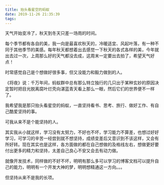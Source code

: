 ```yaml
---
title: 抬头看星空的蚂蚁
date: 2019-11-26 21:35:39
tags:
---
```


天气开始变冷了，秋天到冬天只差一场雨的时间。

每个季节都有各自的美，我一向是最喜欢秋天的，冷暖适宜、风起叶落，有一种不同于其他季节的美感。每年秋天都想着出去感觉一下秋天的各式各样的美，今年就出去过一次，上周那么好的天气都没去成，这周末一定要出去拍了，希望天气好点！

时常感觉自己是个想做好很多事，但又没能力和毅力做到的人。

《将夜》说：千万年间，蚂蚁群中总有那么特立独行的几只出于某种玄妙的原因决定暂时把目光脱离腐叶烂壳向湛蓝青天看上那么一眼，然后它们的世界便不一样了。

我希望我是那只抬头看星空的蚂蚁，一直坚持看书、思考、旅行、做好工作、有自己酷爱坚持的事。

可我从来不是个能坚持的人。

其实我从小就这样，学习没有太努力，不好也不坏，学习能力不算差，也想过好好学习，可学习的辛苦一经尝到就不想坚持，成绩变差后又意识到不该这样，又会有所好转。现在其实也是这样，各方面做的都在自己想做的及格线左右，想做更好要付出更多的精力和坚持，太差自己良心不安又会去有动力做。

就像开发技术，同样做的不好不坏，明明有那么多可以学习的博客文档可以提升自己的能力，明明有一个开发大神的梦，明明想精通这一方向。。。

但坚持从来不是我的长项。
